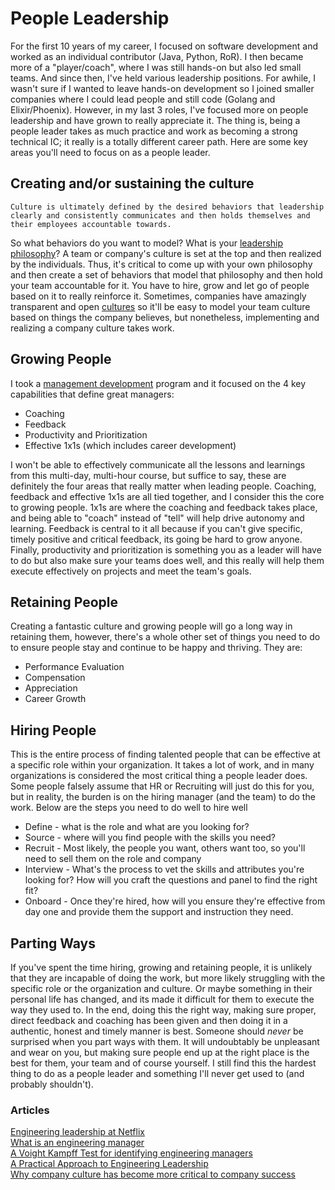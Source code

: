 # People Leadership

For the first 10 years of my career, I focused on software development and worked as an individual contributor (Java, Python, RoR).  I then became more of a "player/coach", where I was still hands-on but also led small teams.  And since then, I've held various leadership positions.  For awhile, I wasn't sure if I wanted to leave hands-on development so I joined smaller companies where I could lead people and still code (Golang and Elixir/Phoenix).  However, in my last 3 roles, I've focused more on people leadership and have grown to really appreciate it.  The thing is, being a people leader takes as much practice and work as becoming a strong technical IC; it really is a totally different career path.  Here are some key areas you'll need to focus on as a people leader.

## Creating and/or sustaining the culture

```Culture is ultimately defined by the desired behaviors that leadership clearly and consistently communicates and then holds themselves and their employees accountable towards.```

So what behaviors do you want to model?  What is your [leadership philosophy](https://github.com/batmany13/about-me#leadership-philosophy)?  A team or company's culture is set at the top and then realized by the individuals.  Thus, it's critical to come up with your own philosophy and then create a set of behaviors that model that philosophy and then hold your team accountable for it.  You have to hire, grow and let go of people based on it to really reinforce it.  Sometimes, companies have amazingly transparent and open [cultures](https://jobs.netflix.com/culture) so it'll be easy to model your team culture based on things the company believes, but nonetheless, implementing and realizing a company culture takes work.

## Growing People

I took a [management development](https://drive.google.com/file/d/1i9ZCQmXaVpOEJGKwi8lFoklPLm3vZkj_/view) program and it focused on the 4 key capabilities that define great managers:

* Coaching
* Feedback
* Productivity and Prioritization
* Effective 1x1s (which includes career development)

I won't be able to effectively communicate all the lessons and learnings from this multi-day, multi-hour course, but suffice to say, these are definitely the four areas that really matter when leading people.  Coaching, feedback and effective 1x1s are all tied together, and I consider this the core to growing people.  1x1s are where the coaching and feedback takes place, and being able to "coach" instead of "tell" will help drive autonomy and learning.  Feedback is central to it all because if you can't give specific, timely positive and critical feedback, its going be hard to grow anyone.  Finally, productivity and prioritization is something you as a leader will have to do but also make sure your teams does well, and this really will help them execute effectively on projects and meet the team's goals.

## Retaining People

Creating a fantastic culture and growing people will go a long way in retaining them, however, there's a whole other set of things you need to do to ensure people stay and continue to be happy and thriving.  They are:

* Performance Evaluation
* Compensation
* Appreciation
* Career Growth

## Hiring People

This is the entire process of finding talented people that can be effective at a specific role within your organization.  It takes a lot of work, and in many organizations is considered the most critical thing a people leader does.  Some people falsely assume that HR or Recruiting will just do this for you, but in reality, the burden is on the hiring manager (and the team) to do the work.  Below are the steps you need to do well to hire well

* Define - what is the role and what are you looking for?
* Source - where will you find people with the skills you need?
* Recruit - Most likely, the people you want, others want too, so you'll need to sell them on the role and company
* Interview - What's the process to vet the skills and attributes you're looking for?  How will you craft the questions and panel to find the right fit?
* Onboard - Once they're hired, how will you ensure they're effective from day one and provide them the support and instruction they need.

## Parting Ways

If you've spent the time hiring, growing and retaining people, it is unlikely that they are incapable of doing the work, but more likely struggling with the specific role or the organization and culture.  Or maybe something in their personal life has changed, and its made it difficult for them to execute the way they used to.  In the end, doing this the right way, making sure proper, direct feedback and coaching has been given and then doing it in a authentic, honest and timely manner is best.  Someone should *never* be surprised when you part ways with them.  It will undoubtably be unpleasant and wear on you, but making sure people end up at the right place is the best for them, your team and of course yourself.  I still find this the hardest thing to do as a people leader and something I'll never get used to (and probably shouldn't).

### Articles

[Engineering leadership at Netflix](https://www.linkedin.com/pulse/what-makes-great-engineering-manager-karen-casella/)    
[What is an engineering manager](https://aws.amazon.com/blogs/startups/what-is-an-engineering-manager/)    
[A Voight Kampff Test for identifying engineering managers](https://medium.com/hackernoon/a-voight-kampff-test-for-identifying-engineering-managers-bb8512c70857)    
[A Practical Approach to Engineering Leadership](https://medium.com/swlh/a-practical-approach-to-engineering-leadership-e6b0af1ad5dd?source=userActivityShare-ed519409635d-1573746679)    
[Why company culture has become more critical to company success](https://medium.com/@jproco/why-company-culture-has-become-more-critical-to-company-success-c91c93535d3f)    
